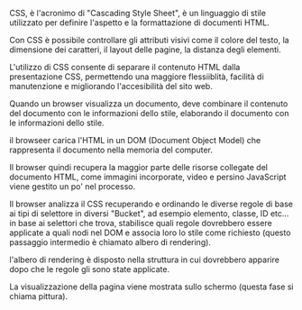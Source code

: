 CSS, è l'acronimo di "Cascading Style Sheet", è un linguaggio di stile utilizzato per definire l'aspetto e la formattazione di documenti HTML.

Con CSS è possibile controllare gli attributi visivi come il colore del testo, la dimensione dei caratteri, il layout delle pagine, la distanza degli elementi.

L'utilizzo di CSS consente di separare il contenuto HTML dalla presentazione CSS, permettendo una maggiore flessiiblità, facilità di manutenzione e migliorando l'accesibilità del sito web.

Quando un browser visualizza un documento, deve combinare il contenuto del documento con le informazioni dello stile, elaborando il documento con le informazioni dello stile.

il browseer carica l'HTML in un DOM (Document Object Model) che rappresenta il documento nella memoria del computer.

Il browser quindi recupera la maggior parte delle risorse collegate del documento HTML, come immagini incorporate, video e persino JavaScript viene gestito un po' nel processo.

Il browser analizza il CSS recuperando e ordinando le diverse regole di base ai tipi di selettore in diversi "Bucket", ad esempio elemento, classe, ID etc...
in base ai selettori che trova, stabilisce quali regole dovrebbero essere applicate a quali nodi nel DOM e associa loro lo stile come richiesto (questo passaggio intermedio è chiamato albero di rendering).

l'albero di rendering è disposto nella struttura in cui dovrebbero apparire dopo che le regole gli sono state applicate.

La visualizzazione della pagina viene mostrata sullo schermo (questa fase si chiama pittura).
